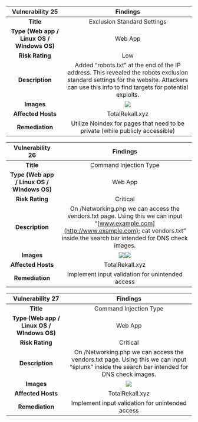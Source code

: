 ﻿


|**Vulnerability 25**|**Findings**|
| :-: | :-: |
|**Title**|Exclusion Standard Settings|
|**Type (Web app / Linux OS / WIndows OS)**|Web App|
|**Risk Rating**|Low|
|**Description**|Added “robots.txt” at the end of the IP address. This revealed the robots exclusion standard settings for the website. Attackers can use this info to find targets for potential exploits.|
|**Images**|![](Aspose.Words.ee139356-0e1e-425a-99b4-441326b284f3.001.png)|
|**Affected Hosts**|TotalRekall.xyz|
|**Remediation** |Utilize Noindex for pages that need to be private (while publicly accessible)|



|**Vulnerability 26**|**Findings**|
| :-: | :-: |
|**Title**|Command Injection Type|
|**Type (Web app / Linux OS / WIndows OS)**|Web App|
|**Risk Rating**|Critical|
|**Description**|On /Networking.php we can access the vendors.txt page. Using this we can input “[www.example.com](http://www.example.com); cat vendors.txt” inside the search bar intended for DNS check images.|
|**Images**|![](Aspose.Words.ee139356-0e1e-425a-99b4-441326b284f3.002.png)![](Aspose.Words.ee139356-0e1e-425a-99b4-441326b284f3.003.png)|
|**Affected Hosts**|TotalRekall.xyz|
|**Remediation** |Implement input validation for unintended access|





|**Vulnerability 27**|**Findings**|
| :-: | :-: |
|**Title**|Command Injection Type|
|**Type (Web app / Linux OS / WIndows OS)**|Web App|
|**Risk Rating**|Critical|
|**Description**|On /Networking.php we can access the vendors.txt page. Using this we can input “splunk” inside the search bar intended for DNS check images.|
|**Images**|![](Aspose.Words.ee139356-0e1e-425a-99b4-441326b284f3.004.png)|
|**Affected Hosts**|TotalRekall.xyz|
|**Remediation** |Implement input validation for unintended access|


